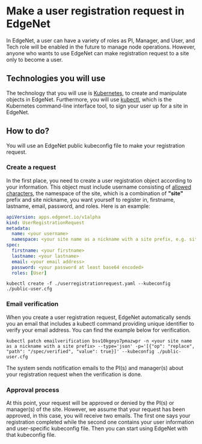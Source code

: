 # Make a user registration request in EdgeNet

In EdgeNet, a user can have a variety of roles as PI, Manager, and User, and Tech role will be enabled in the future to manage node operations. However, anyone who wants to use EdgeNet can make registration request to a site only to become a user.

## Technologies you will use
The technology that you will use is [Kubernetes](https://kubernetes.io/), to create
and manipulate objects in EdgeNet. Furthermore, you will use [kubectl](https://kubernetes.io/docs/reference/kubectl/overview/), which is the Kubernetes command-line interface
tool, to sign your user up for a site in EdgeNet.

## How to do?

You will use an EdgeNet public kubeconfig file to make your registration request.

### Create a request
In the first place, you need to create a user registration object according to your
information. This object must include username consisting of [allowed characters](https://kubernetes.io/docs/concepts/overview/working-with-objects/names/), the namespace of the site, which is a combination of **"site"** prefix and site nickname, you want yourself to register in, firstname, lastname, email, password, and roles. Here is an example:

```yaml
apiVersion: apps.edgenet.io/v1alpha
kind: UserRegistrationRequest
metadata:
  name: <your username>
  namespace: <your site name as a nickname with a site prefix, e.g. site-sorbonne-university>
spec:
  firstname: <your firstname>
  lastname: <your lastname>
  email: <your email address>
  password: <your password at least base64 encoded>
  roles: [User]
```

```
kubectl create -f ./userregistrationrequest.yaml --kubeconfig ./public-user.cfg
```

### Email verification

When you create a user registration request, EdgeNet automatically sends you an email that includes a kubectl command providing unique identifier to verify your email address. You can find the example below for verification.

```
kubectl patch emailverification bsv10kgeyo7pmazwpr -n <your site name as a nickname with a site prefix> --type='json' -p='[{"op": "replace", "path": "/spec/verified", "value": true}]' --kubeconfig ./public-user.cfg
```

The system sends notification emails to the PI(s) and manager(s) about your registration request when the verification is done.

### Approval process

At this point, your request will be approved or denied by the PI(s) or manager(s) of the site. However, we assume that your request has been approved, in this case, you will receive two emails. The first one says your registration completed while the second one contains your user information and user-specific kubeconfig file. Then you can start using EdgeNet with that kubeconfig file.

